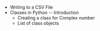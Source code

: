 * Writing to a CSV File
* Classes in Python -- Introduction
    * Creating a class for Complex number
    * List of class objects
